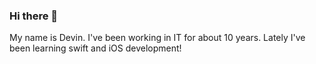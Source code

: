 ### Hi there 👋

My name is Devin. I've been working in IT for about 10 years. Lately I've been learning swift and iOS development!
<!--
**undevin/undevin** is a ✨ _special_ ✨ repository because its `README.md` (this file) appears on your GitHub profile.

- 🔭 I’m currently enrolled at DevMountain and working professionally as a Sr. Systems Administrator
- 🌱 I’m currently learning swift, iOS development, bash, powershell and more!
- 💬 Ask me about anything! Especially Formula 1.
- 📫 How to reach me: devinlflora@gmail.com or @DevinFlora on Twitter!
-->
